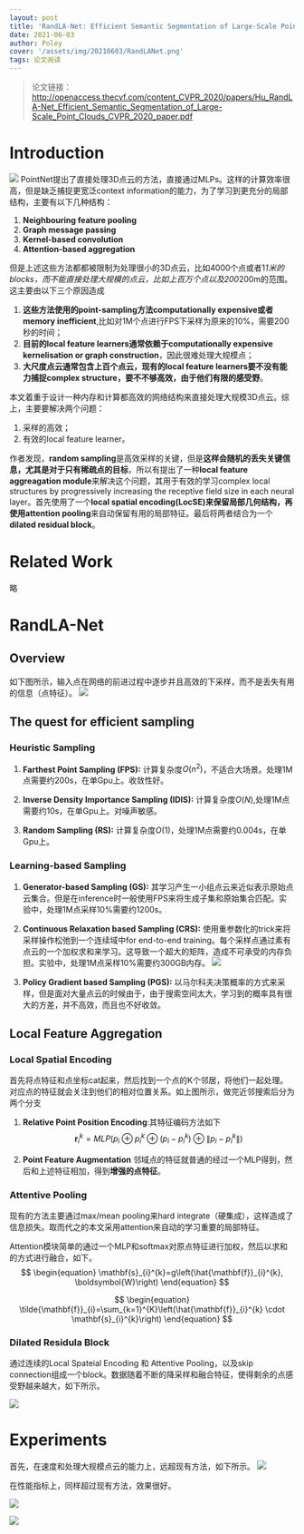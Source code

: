 ```yaml
---
layout: post
title: 'RandLA-Net: Efficient Semantic Segmentation of Large-Scale Point Clouds'
date: 2021-06-03
author: Poley
cover: '/assets/img/20210603/RandLANet.png'
tags: 论文阅读
---
```


>论文链接：http://openaccess.thecvf.com/content_CVPR_2020/papers/Hu_RandLA-Net_Efficient_Semantic_Segmentation_of_Large-Scale_Point_Clouds_CVPR_2020_paper.pdf

# Introduction

![](/assets/img/20210603/RandLANetF1.png)
PointNet提出了直接处理3D点云的方法，直接通过MLPs。这样的计算效率很高，但是缺乏捕捉更宽泛context information的能力，为了学习到更充分的局部结构，主要有以下几种结构：

1. **Neighbouring feature pooling**
2. **Graph message passing**
3. **Kernel-based convolution**
4. **Attention-based aggregation**

但是上述这些方法都都被限制为处理很小的3D点云，比如4000个点或者1*1米的blocks，而不能直接处理大规模的点云，比如上百万个点以及200*200m的范围。这主要由以下三个原因造成

1. **这些方法使用的point-sampling方法computationally expensive或者 memory inefficient**,比如对1M个点进行FPS下采样为原来的10%，需要200秒的时间；
2. **目前的local feature learners通常依赖于computationally expensive kernelisation or graph construction**，因此很难处理大规模点；
3. **大尺度点云通常包含上百个点云，现有的local feature learners要不没有能力捕捉complex structure，要不不够高效，由于他们有限的感受野**。

本文着重于设计一种内存和计算都高效的网络结构来直接处理大规模3D点云。综上，主要要解决两个问题：

1. 采样的高效；
2. 有效的local feature learner。

作者发现，**random sampling**是高效采样的关键，但是**这样会随机的丢失关键信息，尤其是对于只有稀疏点的目标**，所以有提出了一种**local feature aggreagation module**来解决这个问题，其用于有效的学习complex local structures by progressively increasing the receptive field size in each neural layer。首先使用了一个**local spatial encoding(LocSE)**来保留局部几何结构，再使用**attention pooling**来自动保留有用的局部特征。最后将两者结合为一个**dilated residual block**。

# Related Work

略

# RandLA-Net
## Overview
如下图所示，输入点在网络的前进过程中逐步并且高效的下采样，而不是丢失有用的信息（点特征）。
![](/assets/img/20210603/RandLANetF2.png)

## The quest for efficient sampling

### Heuristic Sampling

1. **Farthest Point Sampling (FPS):** 计算复杂度$O(n^2)$，不适合大场景。处理1M点需要约200s，在单Gpu上。收敛性好。

2. **Inverse Density Importance Sampling (IDIS):** 计算复杂度$O(N)$,处理1M点需要约10s，在单Gpu上。对噪声敏感。
3. **Random Sampling (RS):** 计算复杂度$O(1)$，处理1M点需要约0.004s，在单Gpu上。

### Learning-based Sampling

1. **Generator-based Sampling (GS):** 其学习产生一小组点云来近似表示原始点云集合。但是在inference时一般使用FPS来将生成子集和原始集合匹配。实验中，处理1M点采样10%需要约1200s。
2. **Continuous Relaxation based Sampling (CRS):** 使用重参数化的trick来将采样操作松弛到一个连续域中for end-to-end training。每个采样点通过素有点云的一个加权求和来学习。这导致一个超大的矩阵，造成不可承受的内存负担。实验中，处理1M点采样10%需要约300GB内存。
![](/assets/img/20210603/RandLANetF3.png)

3. **Policy Gradient based Sampling (PGS):** 以马尔科夫决策概率的方式来采样，但是面对大量点云的时候由于，由于搜索空间太大，学习到的概率具有很大的方差，并不高效，而且也不好收敛。

## Local Feature Aggregation

### Local Spatial Encoding

首先将点特征和点坐标cat起来，然后找到一个点的K个邻居，将他们一起处理。对应点的特征就会关注到他们的相对位置关系。如上图所示，做完近邻搜索后分为两个分支

1. **Relative Point Position Encoding**:其特征编码方法如下
$$
\begin{equation}
\mathbf{r}_{i}^{k}=M L P\left(p_{i} \oplus p_{i}^{k} \oplus\left(p_{i}-p_{i}^{k}\right) \oplus\left\|p_{i}-p_{i}^{k}\right\|\right)
\end{equation}
$$

2. **Point Feature Augmentation**
   邻域点的特征就普通的经过一个MLP得到，然后和上述特征相加，得到**增强的点特征**。


### Attentive Pooling

现有的方法主要通过max/mean pooling来hard integrate（硬集成），这样造成了信息损失。取而代之的本文采用attention来自动的学习重要的局部特征。

Attention模块简单的通过一个MLP和softmax对原点特征进行加权，然后以求和的方式进行融合，如下。
$$
\begin{equation}
\mathbf{s}_{i}^{k}=g\left(\hat{\mathbf{f}}_{i}^{k}, \boldsymbol{W}\right)
\end{equation}
$$

$$
\begin{equation}
\tilde{\mathbf{f}}_{i}=\sum_{k=1}^{K}\left(\hat{\mathbf{f}}_{i}^{k} \cdot \mathbf{s}_{i}^{k}\right)
\end{equation}
$$

### Dilated Residula Block

通过连续的Local Spateial Encoding 和 Attentive Pooling，以及skip connection组成一个block。数据随着不断的降采样和融合特征，使得剩余的点感受野越来越大，如下所示。

![](/assets/img/20210603/RandLANetF4.png)

# Experiments
首先，在速度和处理大规模点云的能力上，远超现有方法，如下所示。
![](/assets/img/20210603/RandLANetT1.png)

在性能指标上，同样超过现有方法，效果很好。

![](/assets/img/20210603/RandLANetT3.png)

![](/assets/img/20210603/RandLANetF6.png)